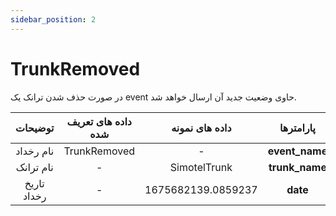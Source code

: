 ```yaml
---
sidebar_position: 2
---
```

# TrunkRemoved

در صورت حذف شدن ترانک یک event حاوی وضعیت جدید آن ارسال خواهد شد.


|      توضیحات      | داده های تعریف شده |       داده های نمونه       |  پارامترها |
|:-----------------:|:------------------:|:--------------------------:|:----------:|
| نام رخداد | TrunkRemoved | - | **event_name** |
| نام ترانک | - | SimotelTrunk | **trunk_name** |
| تاریخ رخداد | - | 1675682139.0859237 | **date** |